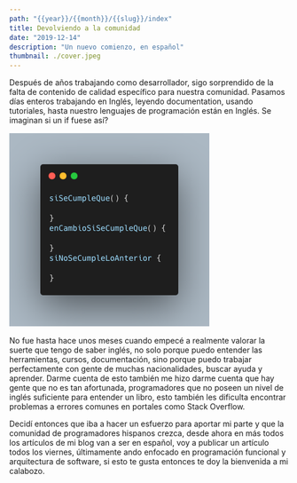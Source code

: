 ```yaml
---
path: "{{year}}/{{month}}/{{slug}}/index"
title: Devolviendo a la comunidad
date: "2019-12-14"
description: "Un nuevo comienzo, en español"
thumbnail: ./cover.jpeg
---
```


Después de años trabajando como desarrollador, sigo sorprendido de la falta de contenido de calidad específico para nuestra comunidad.
Pasamos días enteros trabajando en Inglés, leyendo documentation, usando tutoriales, hasta nuestro lenguajes de programación están en Inglés.
Se imaginan si un if fuese así?

![FalsoIf](./falsoIf.png)

No fue hasta hace unos meses cuando empecé a realmente valorar la suerte que tengo de saber inglés, no solo porque puedo entender las herramientas, cursos, documentación,
sino porque puedo trabajar perfectamente con gente de muchas nacionalidades, buscar ayuda y aprender. Darme cuenta de esto también me hizo darme cuenta que hay gente que no es tan afortunada,
programadores que no poseen un nivel de inglés suficiente para entender un libro, esto también les dificulta encontrar problemas a errores comunes en portales como Stack Overflow.

Decidí entonces que iba a hacer un esfuerzo para aportar mi parte y que la comunidad de programadores hispanos crezca, desde ahora en más todos los artículos de mi blog van a ser en español, voy a publicar un artículo todos los viernes, últimamente ando enfocado en programación funcional y arquitectura de software, si esto te gusta entonces te doy la bienvenida a mi calabozo.
